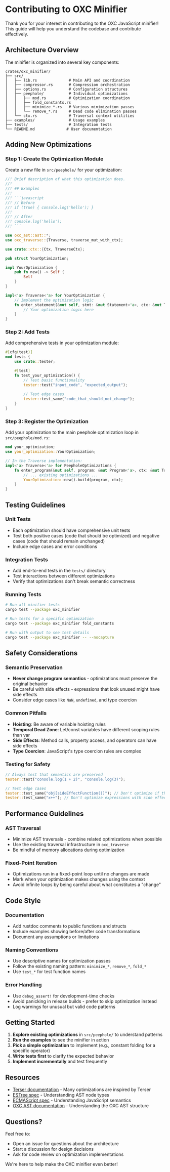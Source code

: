 # Contributing to OXC Minifier

Thank you for your interest in contributing to the OXC JavaScript minifier! This guide will help you understand the codebase and contribute effectively.

## Architecture Overview

The minifier is organized into several key components:

```
crates/oxc_minifier/
├── src/
│   ├── lib.rs              # Main API and coordination
│   ├── compressor.rs       # Compression orchestration  
│   ├── options.rs          # Configuration structures
│   ├── peephole/           # Individual optimizations
│   │   ├── mod.rs          # Optimization coordination
│   │   ├── fold_constants.rs
│   │   ├── minimize_*.rs   # Various minimization passes
│   │   └── remove_*.rs     # Dead code elimination passes
│   └── ctx.rs              # Traversal context utilities
├── examples/               # Usage examples
├── tests/                  # Integration tests
└── README.md              # User documentation
```

## Adding New Optimizations

### Step 1: Create the Optimization Module

Create a new file in `src/peephole/` for your optimization:

```rust
//! Brief description of what this optimization does.
//!
//! ## Examples
//!
//! ```javascript
//! // Before
//! if (true) { console.log('hello'); }
//!
//! // After  
//! console.log('hello');
//! ```

use oxc_ast::ast::*;
use oxc_traverse::{Traverse, traverse_mut_with_ctx};

use crate::ctx::{Ctx, TraverseCtx};

pub struct YourOptimization;

impl YourOptimization {
    pub fn new() -> Self {
        Self
    }
}

impl<'a> Traverse<'a> for YourOptimization {
    // Implement the optimization logic
    fn enter_statement(&mut self, stmt: &mut Statement<'a>, ctx: &mut TraverseCtx<'a>) {
        // Your optimization logic here
    }
}
```

### Step 2: Add Tests

Add comprehensive tests in your optimization module:

```rust
#[cfg(test)]  
mod tests {
    use crate::tester;

    #[test]
    fn test_your_optimization() {
        // Test basic functionality
        tester::test("input_code", "expected_output");
        
        // Test edge cases
        tester::test_same("code_that_should_not_change");
    }
}
```

### Step 3: Register the Optimization

Add your optimization to the main peephole optimization loop in `src/peephole/mod.rs`:

```rust
mod your_optimization;
use your_optimization::YourOptimization;

// In the Traverse implementation:
impl<'a> Traverse<'a> for PeepholeOptimizations {
    fn enter_program(&mut self, program: &mut Program<'a>, ctx: &mut TraverseCtx<'a>) {
        // ... existing optimizations ...
        YourOptimization::new().build(program, ctx);
    }
}
```

## Testing Guidelines

### Unit Tests
- Each optimization should have comprehensive unit tests
- Test both positive cases (code that should be optimized) and negative cases (code that should remain unchanged)
- Include edge cases and error conditions

### Integration Tests  
- Add end-to-end tests in the `tests/` directory
- Test interactions between different optimizations
- Verify that optimizations don't break semantic correctness

### Running Tests
```bash
# Run all minifier tests
cargo test --package oxc_minifier

# Run tests for a specific optimization
cargo test --package oxc_minifier fold_constants

# Run with output to see test details
cargo test --package oxc_minifier -- --nocapture
```

## Safety Considerations

### Semantic Preservation
- **Never change program semantics** - optimizations must preserve the original behavior
- Be careful with side effects - expressions that look unused might have side effects
- Consider edge cases like `NaN`, `undefined`, and type coercion

### Common Pitfalls
- **Hoisting**: Be aware of variable hoisting rules
- **Temporal Dead Zone**: Let/const variables have different scoping rules than var
- **Side Effects**: Method calls, property access, and operators can have side effects
- **Type Coercion**: JavaScript's type coercion rules are complex

### Testing for Safety
```rust
// Always test that semantics are preserved
tester::test("console.log(1 + 2)", "console.log(3)");

// Test edge cases
tester::test_same("obj[sideEffectFunction()]"); // Don't optimize if there are side effects
tester::test_same("x++"); // Don't optimize expressions with side effects
```

## Performance Guidelines

### AST Traversal
- Minimize AST traversals - combine related optimizations when possible
- Use the existing traversal infrastructure in `oxc_traverse`
- Be mindful of memory allocations during optimization

### Fixed-Point Iteration
- Optimizations run in a fixed-point loop until no changes are made
- Mark when your optimization makes changes using the context
- Avoid infinite loops by being careful about what constitutes a "change"

## Code Style

### Documentation
- Add rustdoc comments to public functions and structs
- Include examples showing before/after code transformations
- Document any assumptions or limitations

### Naming Conventions
- Use descriptive names for optimization passes
- Follow the existing naming pattern: `minimize_*`, `remove_*`, `fold_*`
- Use `test_*` for test function names

### Error Handling
- Use `debug_assert!` for development-time checks
- Avoid panicking in release builds - prefer to skip optimization instead
- Log warnings for unusual but valid code patterns

## Getting Started

1. **Explore existing optimizations** in `src/peephole/` to understand patterns
2. **Run the examples** to see the minifier in action
3. **Pick a simple optimization** to implement (e.g., constant folding for a specific operator)
4. **Write tests first** to clarify the expected behavior
5. **Implement incrementally** and test frequently

## Resources

- [Terser documentation](https://github.com/terser/terser) - Many optimizations are inspired by Terser
- [ESTree spec](https://github.com/estree/estree) - Understanding AST node types
- [ECMAScript spec](https://tc39.es/ecma262/) - Understanding JavaScript semantics
- [OXC AST documentation](../oxc_ast/) - Understanding the OXC AST structure

## Questions?

Feel free to:
- Open an issue for questions about the architecture
- Start a discussion for design decisions
- Ask for code review on optimization implementations

We're here to help make the OXC minifier even better!
